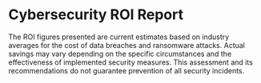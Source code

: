 # Cybersecurity ROI Report
The ROI figures presented are current estimates based on industry averages for the cost of data breaches and ransomware attacks. Actual savings may vary depending on the specific circumstances and the effectiveness of implemented security measures. This assessment and its recommendations do not guarantee prevention of all security incidents. 

